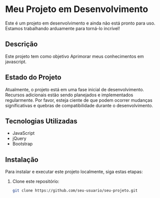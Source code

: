 # Meu Projeto em Desenvolvimento

Este é um projeto em desenvolvimento e ainda não está pronto para uso. Estamos trabalhando arduamente para torná-lo incrível!

## Descrição

Este projeto tem como objetivo Aprimorar meus conhecimentos em javascript.

## Estado do Projeto

Atualmente, o projeto está em uma fase inicial de desenvolvimento. Recursos adicionais estão sendo planejados e implementados regularmente. Por favor, esteja ciente de que podem ocorrer mudanças significativas e quebras de compatibilidade durante o desenvolvimento.

## Tecnologias Utilizadas

- JavaScript
- jQuery
- Bootstrap

## Instalação

Para instalar e executar este projeto localmente, siga estas etapas:

1. Clone este repositório:

   ```bash
   git clone https://github.com/seu-usuario/seu-projeto.git
   ```
